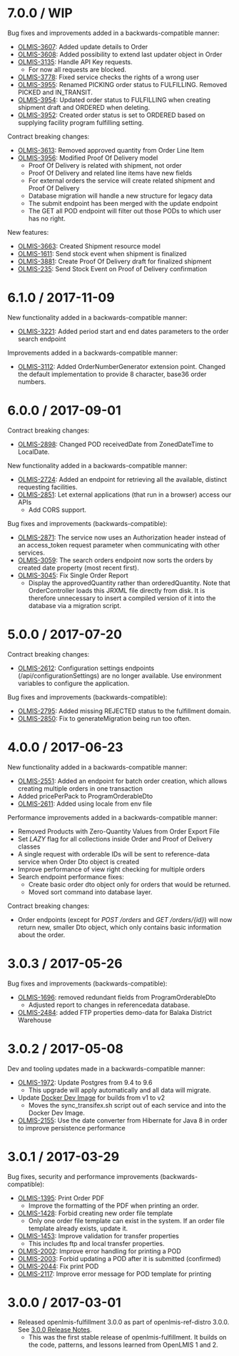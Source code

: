 7.0.0 / WIP
===========

Bug fixes and improvements added in a backwards-compatible manner:
* [OLMIS-3607](https://openlmis.atlassian.net/browse/OLMIS-3607): Added update details to Order
* [OLMIS-3608](https://openlmis.atlassian.net/browse/OLMIS-3608): Added possibility to extend last updater object in Order
* [OLMIS-3135](https://openlmis.atlassian.net/browse/OLMIS-3135): Handle API Key requests.
  * For now all requests are blocked.
* [OLMIS-3778](https://openlmis.atlassian.net/browse/OLMIS-3778): Fixed service checks the rights of a wrong user
* [OLMIS-3955](https://openlmis.atlassian.net/browse/OLMIS-3955): Renamed PICKING order status to FULFILLING. Removed PICKED and IN_TRANSIT.
* [OLMIS-3954](https://openlmis.atlassian.net/browse/OLMIS-3954): Updated order status to FULFILLING when creating shipment draft and ORDERED when deleting.
* [OLMIS-3952](https://openlmis.atlassian.net/browse/OLMIS-3952): Created order status is set to ORDERED based on supplying facility program fulfilling setting.

Contract breaking changes:
* [OLMIS-3613](https://openlmis.atlassian.net/browse/OLMIS-3613): Removed approved quantity from Order Line Item
* [OLMIS-3956](https://openlmis.atlassian.net/browse/OLMIS-3956): Modified Proof Of Delivery model
  * Proof Of Delivery is related with shipment, not order
  * Proof Of Delivery and related line items have new fields
  * For external orders the service will create related shipment and Proof Of Delivery
  * Database migration will handle a new structure for legacy data
  * The submit endpoint has been merged with the update endpoint
  * The GET all POD endpoint will filter out those PODs to which user has no right.

New features:
* [OLMIS-3663](https://openlmis.atlassian.net/browse/OLMIS-3663): Created Shipment resource model
* [OLMIS-1611](https://openlmis.atlassian.net/browse/OLMIS-1611): Send stock event when shipment is finalized
* [OLMIS-3881](https://openlmis.atlassian.net/browse/OLMIS-3881): Create Proof Of Delivery draft for finalized shipment
* [OLMIS-235](https://openlmis.atlassian.net/browse/OLMIS-235): Send Stock Event on Proof of Delivery confirmation


6.1.0 / 2017-11-09
==================

New functionality added in a backwards-compatible manner:
* [OLMIS-3221](https://openlmis.atlassian.net/browse/OLMIS-3221): Added period start and end dates parameters to the order search endpoint

Improvements added in a backwards-compatible manner:
* [OLMIS-3112](https://openlmis.atlassian.net/browse/OLMIS-3206): Added OrderNumberGenerator extension point. Changed the default implementation to provide 8 character, base36 order numbers.

6.0.0 / 2017-09-01
==================

Contract breaking changes:
* [OLMIS-2898](https://openlmis.atlassian.net/browse/OLMIS-2898): Changed POD receivedDate from ZonedDateTime to LocalDate.

New functionality added in a backwards-compatible manner:
* [OLMIS-2724](https://openlmis.atlassian.net/browse/OLMIS-2724): Added an endpoint for retrieving all the available, distinct requesting facilities.
* [OLMIS-2851](https://openlmis.atlassian.net/browse/OLMIS-2851): Let external applications (that run in a browser) access our APIs
  * Add CORS support.

Bug fixes and improvements (backwards-compatible):
* [OLMIS-2871](https://openlmis.atlassian.net/browse/OLMIS-2871): The service now uses an Authorization header instead of an access_token request parameter when communicating with other services.
* [OLMIS-3059](https://openlmis.atlassian.net/browse/OLMIS-3059): The search orders endpoint now sorts the orders by created date property (most recent first).
* [OLMIS-3045](https://openlmis.atlassian.net/browse/OLMIS-3045): Fix Single Order Report
  * Display the approvedQuantity rather than orderedQuantity. Note that OrderController loads this JRXML file directly from disk. It is therefore unnecessary to insert a compiled version of it into the database via a migration script.


5.0.0 / 2017-07-20
==================

Contract breaking changes:
* [OLMIS-2612](https://openlmis.atlassian.net/browse/OLMIS-2612): Configuration settings endpoints
(/api/configurationSettings) are no longer available. Use environment variables to configure the application.

Bug fixes and improvements (backwards-compatible):
* [OLMIS-2795](https://openlmis.atlassian.net/browse/OLMIS-2795): Added missing REJECTED status to the fulfillment domain.
* [OLMIS-2850](https://openlmis.atlassian.net/browse/OLMIS-2850): Fix to generateMigration being run too often.

4.0.0 / 2017-06-23
==================

New functionality added in a backwards-compatible manner:
* [OLMIS-2551](https://openlmis.atlassian.net/browse/OLMIS-2551): Added an endpoint for batch
order creation, which allows creating multiple orders in one transaction
* Added pricePerPack to ProgramOrderableDto
* [OLMIS-2611](https://openlmis.atlassian.net/browse/OLMIS-2611): Added using locale from env file

Performance improvements added in a backwards-compatible manner:
* Removed Products with Zero-Quantity Values from Order Export File
* Set *LAZY* flag for all collections inside Order and Proof of Delivery classes
* A single request with orderable IDs will be sent to reference-data service when Order Dto object
is created
* Improve performance of view right checking for multiple orders
* Search endpoint performance fixes:
  * Create basic order dto object only for orders that would be returned.
  * Moved sort command into database layer.

Contract breaking changes:
* Order endpoints (except for *POST /orders* and *GET /orders/{id}*) will now return new, smaller
Dto object, which only contains basic information about the order.

3.0.3 / 2017-05-26
==================

Bug fixes and improvements (backwards-compatible):

* [OLMIS-1696](https://openlmis.atlassian.net/browse/OLMIS-1696): removed redundant fields
from ProgramOrderableDto
  * Adjusted report to changes in referencedata database.
* [OLMIS-2484](https://openlmis.atlassian.net/browse/OLMIS-2484): added FTP properties demo-data
for Balaka District Warehouse

3.0.2 / 2017-05-08
==================
Dev and tooling updates made in a backwards-compatible manner:

* [OLMIS-1972](https://openlmis.atlassian.net/browse/OLMIS-1972): Update Postgres from 9.4 to 9.6
  * This upgrade will apply automatically and all data will migrate.
* Update [Docker Dev Image](https://github.com/OpenLMIS/docker-dev) for builds from v1 to v2
  * Moves the sync_transifex.sh script out of each service and into the Docker Dev Image.
* [OLMIS-2155](https://openlmis.atlassian.net/browse/OLMIS-2155): Use the date converter from
Hibernate for Java 8 in order to improve persistence performance

3.0.1 / 2017-03-29
==================

Bug fixes, security and performance improvements (backwards-compatible):

* [OLMIS-1395](https://openlmis.atlassian.net/browse/OLMIS-1395): Print Order PDF
  * Improve the formatting of the PDF when printing an order.
* [OLMIS-1428](https://openlmis.atlassian.net/browse/OLMIS-1428): Forbid creating new order file
template
  * Only one order file template can exist in the system. If an order file template already
  exists, update it.
* [OLMIS-1453](https://openlmis.atlassian.net/browse/OLMIS-1453): Improve validation for transfer
 properties
  * This includes ftp and local transfer properties.
* [OLMIS-2002](https://openlmis.atlassian.net/browse/OLMIS-2002): Improve error handling for
printing a POD
* [OLMIS-2003](https://openlmis.atlassian.net/browse/OLMIS-2003): Forbid updating a POD after it
is submitted (confirmed)
* [OLMIS-2044](https://openlmis.atlassian.net/browse/OLMIS-2044): Fix print POD
* [OLMIS-2117](https://openlmis.atlassian.net/browse/OLMIS-2117): Improve error message for POD
template for printing

3.0.0 / 2017-03-01
==================

* Released openlmis-fulfillment 3.0.0 as part of openlmis-ref-distro 3.0.0. See [3.0.0 Release
Notes](https://openlmis.atlassian.net/wiki/display/OP/3.0.0+Release+Notes).
  * This was the first stable release of openlmis-fulfillment. It builds on the code, patterns,
  and lessons learned from OpenLMIS 1 and 2.
